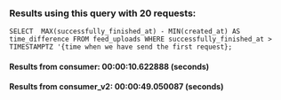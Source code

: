 ### Results using this query with 20 requests:

`SELECT 
  MAX(successfully_finished_at) - MIN(created_at) AS time_difference
FROM feed_uploads
WHERE successfully_finished_at > TIMESTAMPTZ '{time when we have send the first request};`

#### Results from consumer: 00:00:10.622888 (seconds)

#### Results from consumer_v2: 00:00:49.050087 (seconds)